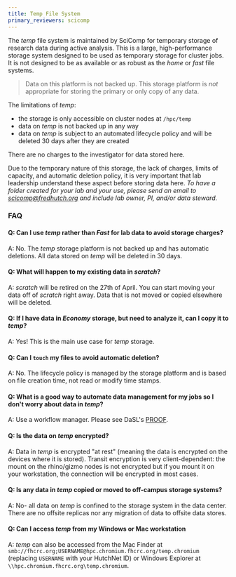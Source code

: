 ```yaml
---
title: Temp File System
primary_reviewers: scicomp
---
```


The _temp_ file system is maintained by SciComp for temporary storage of research data during active analysis. This is a large, high-performance storage system designed to be used as temporary storage for cluster jobs.  It is not designed to be as available or as robust as the _home_ or _fast_ file systems.

> Data on this platform is not backed up. This storage platform is _not_ appropriate for storing the primary or only copy of any data. 

The limitations of _temp_:
* the storage is only accessible on cluster nodes at `/hpc/temp`
* data on _temp_ is not backed up in any way
* data on _temp_ is subject to an automated lifecycle policy and will be deleted 30 days after they are created

There are no charges to the investigator for data stored here. 

Due to the temporary nature of this storage, the lack of charges, limits of capacity, and automatic deletion policy, it is very important that lab leadership understand these aspect before storing data here. *To have a folder created for your lab and your use, please send an email to scicomp@fredhutch.org and include lab owner, PI, and/or data steward.*

### FAQ

#### Q: Can I use _temp_ rather than _Fast_ for lab data to avoid storage charges?
A: No. The _temp_ storage platform is not backed up and has automatic deletions. All data stored on _temp_ will be deleted in 30 days.

#### Q: What will happen to my existing data in _scratch_?
A: _scratch_ will be retired on the 27th of April.  You can start moving your data off of _scratch_ right away. Data that is not moved or copied elsewhere will be deleted.

#### Q: If I have data in _Economy_ storage, but need to analyze it, can I copy it to _temp_?
A: Yes! This is the main use case for _temp_ storage.

#### Q: Can I `touch` my files to avoid automatic deletion?
A: No. The lifecycle policy is managed by the storage platform and is based on file creation time, not read or modify time stamps.

#### Q: What is a good way to automate data management for my jobs so I don't worry about data in _temp_?
A: Use a workflow manager. Please see DaSL's [PROOF](/datascience/proof).

#### Q: Is the data on _temp_ encrypted?

A: Data in _temp_ is encrypted "at rest" (meaning the data is encrypted on the devices where it is stored).  Transit encryption is very client-dependent: the mount on the rhino/gizmo nodes is not encrypted but if you mount it on your workstation, the connection will be encrypted in most cases.

#### Q: Is any data in _temp_ copied or moved to off-campus storage systems?

A: No- all data on _temp_ is confined to the storage system in the data center.  There are no offsite replicas nor any migration of data to offsite data stores.

#### Q: Can I access _temp_ from my Windows or Mac workstation

A: _temp_ can also be accessed from the Mac Finder at `smb://fhcrc.org;USERNAME@hpc.chromium.fhcrc.org/temp.chromium` (replacing `USERNAME` with your HutchNet ID) or Windows Explorer at `\\hpc.chromium.fhcrc.org\temp.chromium`.
